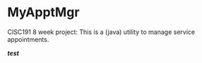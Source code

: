 # MyApptMgr
CISC191 8 week project: This is a (java) utility to manage service appointments.

***test***
